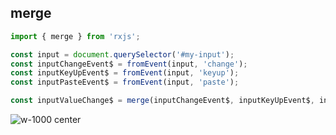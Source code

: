 ## merge

```typescript
import { merge } from 'rxjs';

const input = document.querySelector('#my-input');
const inputChangeEvent$ = fromEvent(input, 'change');
const inputKeyUpEvent$ = fromEvent(input, 'keyup');
const inputPasteEvent$ = fromEvent(input, 'paste');

const inputValueChange$ = merge(inputChangeEvent$, inputKeyUpEvent$, inputPasteEvent$);
```

<!-- .element: class="big-code" -->

![w-1000 center](./assets/images/diagrams/factory_merge.svg)
